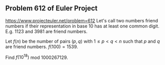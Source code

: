 ## Problem 612 of Euler Project 
https://www.projecteuler.net/problem=612
Let's call two numbers  friend numbers if their representation in base 10 has at least one common digit. E.g. 1123 and 3981 are friend numbers. 


Let $f(n)$ be the number of pairs $(p,q)$ with $1\le p \lt q \lt n$ such that $p$ and $q$ are friend numbers.
$f(100)=1539$.


Find $f(10^{18})$ mod $1000267129$.